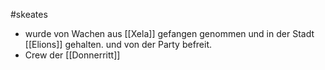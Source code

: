 #skeates
- wurde von Wachen aus [[Xela]] gefangen genommen und in der Stadt [[Elions]] gehalten. und von der Party befreit.
- Crew der [[Donnerritt]]